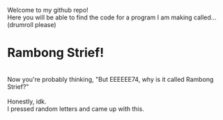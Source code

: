 Welcome to my github repo! <br>
Here you will be able to find the code for a program I am making called... <br>
(drumroll please) <br>
# Rambong Strief! <br>
<br>
Now you're probably thinking, "But EEEEEE74, why is it called Rambong Strief?" <br>
<br>
Honestly, idk. <br>
I pressed random letters and came up with this.
